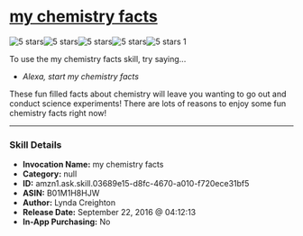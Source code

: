 # [my chemistry facts](http://alexa.amazon.com/#skills/amzn1.ask.skill.03689e15-d8fc-4670-a010-f720ece31bf5)
![5 stars](../../images/ic_star_black_18dp_1x.png)![5 stars](../../images/ic_star_black_18dp_1x.png)![5 stars](../../images/ic_star_black_18dp_1x.png)![5 stars](../../images/ic_star_black_18dp_1x.png)![5 stars](../../images/ic_star_black_18dp_1x.png) 1

To use the my chemistry facts skill, try saying...

* *Alexa, start my chemistry facts*

These fun filled facts about chemistry will leave you wanting to go out and conduct science experiments!  There are lots of reasons to enjoy some fun chemistry facts right now!

***

### Skill Details

* **Invocation Name:** my chemistry facts
* **Category:** null
* **ID:** amzn1.ask.skill.03689e15-d8fc-4670-a010-f720ece31bf5
* **ASIN:** B01M1H8HJW
* **Author:** Lynda Creighton
* **Release Date:** September 22, 2016 @ 04:12:13
* **In-App Purchasing:** No
